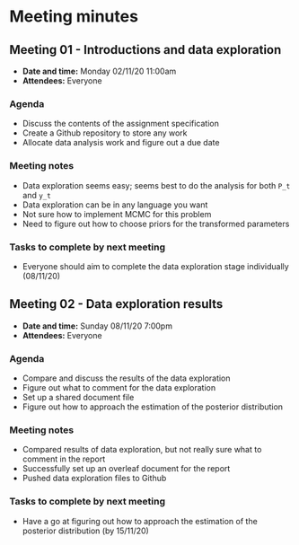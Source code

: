 
# Meeting minutes

## Meeting 01 - Introductions and data exploration

- **Date and time:** Monday 02/11/20 11:00am
- **Attendees:** Everyone

### Agenda

- Discuss the contents of the assignment specification
- Create a Github repository to store any work
- Allocate data analysis work and figure out a due date

### Meeting notes

- Data exploration seems easy; seems best to do the analysis for both `P_t` and `y_t`
- Data exploration can be in any language you want
- Not sure how to implement MCMC for this problem
- Need to figure out how to choose priors for the transformed parameters

### Tasks to complete by next meeting

- Everyone should aim to complete the data exploration stage individually (08/11/20)

## Meeting 02 - Data exploration results

- **Date and time:** Sunday 08/11/20 7:00pm
- **Attendees:** Everyone

### Agenda

- Compare and discuss the results of the data exploration
- Figure out what to comment for the data exploration
- Set up a shared document file
- Figure out how to approach the estimation of the posterior distribution

### Meeting notes

- Compared results of data exploration, but not really sure what to comment in the report
- Successfully set up an overleaf document for the report
- Pushed data exploration files to Github

### Tasks to complete by next meeting

- Have a go at figuring out how to approach the estimation of the posterior distribution (by 15/11/20)
